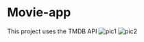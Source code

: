 # Movie-app
This project uses the TMDB API
![pic1](https://user-images.githubusercontent.com/113599743/219711146-96b128aa-59ad-4cdf-98d7-24693c7fc743.jpg)
![pic2](https://user-images.githubusercontent.com/113599743/219711356-0aa2f3b5-4f22-406a-98df-2e22814635b8.jpg)
